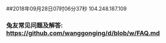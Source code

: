 ##2018年09月28日07时06分37秒 104.248.187.109
### 兔友常见问题及解答: https://github.com/wanggonging/d/blob/w/FAQ.md
